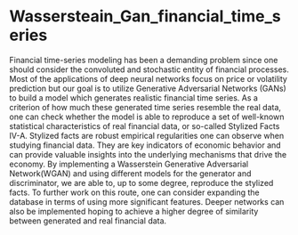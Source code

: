 # Wassersteain_Gan_financial_time_series
Financial time-series modeling has been a demanding problem since one should consider the convoluted and
stochastic entity of financial processes. Most of the applications of deep neural networks focus on price or volatility
prediction but our goal is to utilize Generative Adversarial Networks (GANs) to build a model which generates realistic
financial time series. As a criterion of how much these generated time series resemble the real data, one can check
whether the model is able to reproduce a set of well-known statistical characteristics of real financial data, or so-called
Stylized Facts IV-A. Stylized facts are robust empirical regularities one can observe when studying financial data. They
are key indicators of economic behavior and can provide valuable insights into the underlying mechanisms that drive
the economy. By implementing a Wasserstein Generative Adversarial Network(WGAN) and using different models for
the generator and discriminator, we are able to, up to some degree, reproduce the stylized facts. To further work on
this route, one can consider expanding the database in terms of using more significant features. Deeper networks can
also be implemented hoping to achieve a higher degree of similarity between generated and real financial data.
